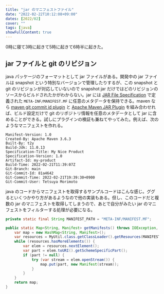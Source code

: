 ```yaml
---
title: "jar のマニフェストファイル"
date: "2022-02-22T10:12:08+09:00"
dates: [2022/02]
cover: ""
tags: [java]
showFullContent: true
---
```


0時に寝て3時に起きて5時に起きて6時半に起きた。

## jar ファイルと git のリビジョン

java パッケージのフォーマットとして jar ファイルがある。開発中の jar ファイルは snapshot という特別なバージョンで管理したりするが、この snapshot と git のリビジョンが対応していないので snapshot jar だけではどのリビジョンのソースからビルドされたかがわからない。jar には [JAR File Specification](https://docs.oracle.com/javase/10/docs/specs/jar/jar.html) で定義された `META-INF/MANIFEST.MF` に任意のメタデータを保持できる。maven なら [maven git commit id plugin](https://github.com/git-commit-id/git-commit-id-maven-plugin) と [Apache Maven JAR Plugin](https://github.com/apache/maven-jar-plugin) を組み合わせれば、ビルド設定だけで git のリポジトリ情報を任意のメタデータとして jar に含めることができる。試しにプラグインの検証も兼ねてやってみた。例えば、次のようなマニフェストを作れる。

```
Manifest-Version: 1.0
Created-By: Apache Maven 3.6.3
Built-By: t2y
Build-Jdk: 11.0.13
Specification-Title: My Nice Product
Specification-Version: 1.0
Artifact-Id: my-product
Build-Time: 2022-02-21T11:39:07Z
Git-Branch: main
Git-Commit-Id: 81a4642
Git-Commit-Time: 2022-02-21T19:39:30+0900
Git-Commit-User: Tetsuya Morimoto
```

java のコードからマニフェストを取得するサンプルコードはこんな感じ。ググるといくつかやり方があるようなので他の実装もある。但し、このコードだと複数の jar のマニフェストを取得してしまうので、あとで自分がみたい jar のマニフェストをフィルターする処理が必要になる。

```java
private static final String MANIFEST_PATH = "META-INF/MANIFEST.MF";

public static Map<String, Manifest> getManifests() throws IOException, URISyntaxException {
    var map = new HashMap<String, Manifest>();
    var resources = MyUtil.class.getClassLoader().getResources(MANIFEST_PATH);
    while (resources.hasMoreElements()) {
        var elem = resources.nextElement();
        var part = elem.toURI().getSchemeSpecificPart();
        if (part != null) {
            try (var stream = elem.openStream()) {
                map.put(part, new Manifest(stream));
            }
        }
    }
    return map;
}
```
